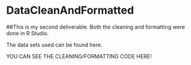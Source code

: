 # DataCleanAndFormatted

##This is my second deliverable.
Both the cleaning and formatting were done in R Studio. 

The data sets used can be found here.

YOU CAN SEE THE CLEANING/FORMATTING CODE HERE!
